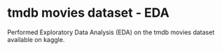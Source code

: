 # tmdb movies dataset - EDA
Performed Exploratory Data Analysis (EDA) on the tmdb movies dataset available on kaggle.
